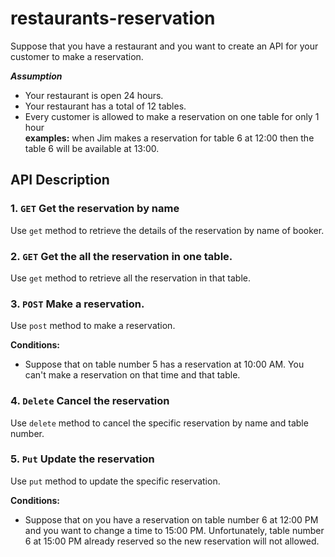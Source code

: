 # restaurants-reservation

Suppose that you have a restaurant and you want to create an API for your customer to make a reservation.  

***Assumption***    
 - Your restaurant is open 24 hours.
 - Your restaurant has a total of 12 tables.
 - Every customer is allowed to make a reservation on one table for only 1 hour    
 **examples:** when Jim makes a reservation for table 6 at 12:00 then the table 6 will be available at 13:00.

## API Description

### 1. `GET` Get the reservation by name
Use `get` method to retrieve the details of the reservation by name of booker.

### 2. `GET` Get the all the reservation in one table.
Use `get` method to retrieve all the reservation in that table.

### 3. `POST` Make a reservation.

Use `post` method to make a reservation.

**Conditions:**
- Suppose that on table number 5 has a reservation at 10:00 AM. You can't make a reservation on that time and that table.

### 4. `Delete` Cancel the reservation
Use `delete` method to cancel the specific reservation by name and table number.

### 5. `Put` Update the reservation
Use `put` method to update the specific reservation.

**Conditions:**
- Suppose that on you have a reservation on table number 6 at 12:00 PM and you want to change a time to 15:00 PM. Unfortunately, table number 6 at 15:00 PM already reserved so the new reservation will not allowed. 
